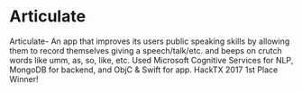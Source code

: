 # Articulate
Articulate- An app that improves its users public speaking skills by allowing them to record themselves giving a speech/talk/etc. and beeps on crutch words like umm, as, so, like, etc. 
Used Microsoft Cognitive Services for NLP, MongoDB for backend, and ObjC & Swift for app. 
HackTX 2017 1st Place Winner!
